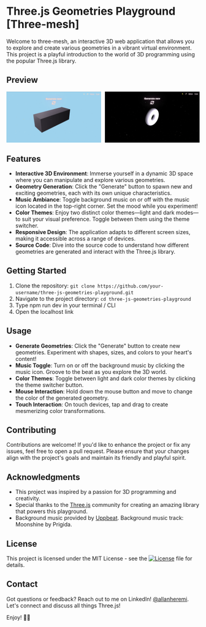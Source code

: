 # Three.js Geometries Playground [Three-mesh]

Welcome to three-mesh, an interactive 3D web application that allows you to explore and create various geometries in a vibrant virtual environment. This project is a playful introduction to the world of 3D programming using the popular Three.js library. 

## Preview

<div style="display: flex; justify-content: space-between;">
  <img src="./public/assets/preview2.png" alt="Preview 2" width="49%">
  <img src="./public/assets/preview1.png" alt="Preview 1" width="49%">
</div>

## Features

- **Interactive 3D Environment**: Immerse yourself in a dynamic 3D space where you can manipulate and explore various geometries.
- **Geometry Generation**: Click the "Generate" button to spawn new and exciting geometries, each with its own unique characteristics.
- **Music Ambiance**: Toggle background music on or off with the music icon located in the top-right corner. Set the mood while you experiment!
- **Color Themes**: Enjoy two distinct color themes—light and dark modes—to suit your visual preference. Toggle between them using the theme switcher.
- **Responsive Design**: The application adapts to different screen sizes, making it accessible across a range of devices.
- **Source Code**: Dive into the source code to understand how different geometries are generated and interact with the Three.js library.

## Getting Started

1. Clone the repository: `git clone https://github.com/your-username/three-js-geometries-playground.git`
2. Navigate to the project directory: `cd three-js-geometries-playground`
3. Type npm run dev in your terminal / CLI
4. Open the localhost link

## Usage

- **Generate Geometries**: Click the "Generate" button to create new geometries. Experiment with shapes, sizes, and colors to your heart's content!
- **Music Toggle**: Turn on or off the background music by clicking the music icon. Groove to the beat as you explore the 3D world.
- **Color Themes**: Toggle between light and dark color themes by clicking the theme switcher button.
- **Mouse Interaction**: Hold down the mouse button and move to change the color of the generated geometry.
- **Touch Interaction**: On touch devices, tap and drag to create mesmerizing color transformations.

## Contributing

Contributions are welcome! If you'd like to enhance the project or fix any issues, feel free to open a pull request. Please ensure that your changes align with the project's goals and maintain its friendly and playful spirit.

## Acknowledgments

- This project was inspired by a passion for 3D programming and creativity.
- Special thanks to the [Three.js](https://threejs.org/) community for creating an amazing library that powers this playground.
- Background music provided by [Uppbeat](https://uppbeat.io). Background music track: Moonshine by Prigida.

## License

This project is licensed under the MIT License - see the [![License](https://img.shields.io/github/license/allanheremi/threeMesh)](./license.txt) file for details.

## Contact

Got questions or feedback? Reach out to me on LinkedIn! [@allanheremi](https://linkedin.com/in/allanheremi). Let's connect and discuss all things Three.js!

Enjoy! 🚀🎉
